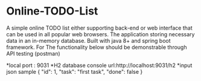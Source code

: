 # Online-TODO-List
A simple online TODO list either supporting back-end or web interface that  can be used in all popular web browsers. The application storing necessary data in an in-memory database. Built with java 8+ and spring boot framework. For  The functionality below should be demonstrable through API testing (postman)

*local port : 9031
*H2 database console url:http://localhost:9031/h2
*input json sample
{
"id": 1,
"task": "first task",
"done": false
}
